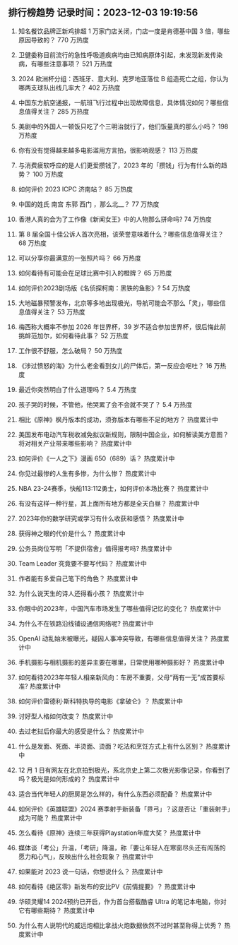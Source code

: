 
## 排行榜趋势 记录时间：2023-12-03 19:19:56
  
  1. 知名餐饮品牌正新鸡排超 1 万家门店关闭，门店一度是肯德基中国 3 倍，哪些原因导致的？ 770 万热度
    
  2. 卫健委称目前流行的急性呼吸道疾病均由已知病原体引起，未发现新发传染病，有哪些注意事项？ 521 万热度
    
  3. 2024 欧洲杯分组：西班牙、意大利、克罗地亚落位 B 组造死亡之组，你认为哪两支球队出线几率大？ 402 万热度
    
  4. 中国东方航空通报，一航班飞行过程中出现故障信息，具体情况如何？哪些信息值得关注？ 285 万热度
    
  5. 美剧中的外国人一顿饭只吃了个三明治就行了，他们饭量真的那么小吗？ 198 万热度
    
  6. 你有没有觉得越来越多电影滥用方言拍，很影响观感？ 113 万热度
    
  7. 与消费疲软呼应的是人们更爱攒钱了，2023 年的「攒钱」行为有什么新的趋势？ 100 万热度
    
  8. 如何评价 2023 ICPC 济南站？ 85 万热度
    
  9. 中国的姓氏 南宫 东郭 西门 ，那么北__？ 77 万热度
    
  10. 香港人真的会为了工作像《新闻女王》中的人物那么拼命吗? 74 万热度
    
  11. 第 8 届全国十佳公诉人首次亮相，该荣誉意味着什么？哪些信息值得关注？ 68 万热度
    
  12. 可以分享你最满意的一张照片吗？ 66 万热度
    
  13. 如何看待有可能会在足球比赛中引入的橙牌？ 65 万热度
    
  14. 如何评价2023剧场版《名侦探柯南：黑铁的鱼影》? 54 万热度
    
  15. 大地磁暴预警发布，北京等多地出现极光，导航可能会不那么「灵」，哪些信息值得关注？ 53 万热度
    
  16. 梅西称大概率不参加 2026 年世界杯，39 岁不适合参加世界杯，很后悔此前挑衅范加尔，如何看待此事？ 52 万热度
    
  17. 工作很不舒服，怎么破局？ 50 万热度
    
  18. 《涉过愤怒的海》为什么老金看到女儿的尸体后，第一反应会呕吐？ 16 万热度
    
  19. 最近你突然明白了什么道理吗？ 5.4 万热度
    
  20. 孩子哭的时候，不管他，他哭累了会不会就不哭了？ 5.4 万热度
    
  21. 相比《原神》枫丹版本的成功，须弥版本有哪些不足的地方？ 热度累计中
    
  22. 美国发布电动汽车税收减免拟议新规则，限制中国企业，如何解读美方意图？将对相关产业带来哪些影响？ 热度累计中
    
  23. 如何评价《一人之下》漫画 650（689）话？ 热度累计中
    
  24. 你见过最惨的人生有多惨，为什么惨？ 热度累计中
    
  25. NBA 23-24赛季，快船113:112勇士，如何评价本场比赛？ 热度累计中
    
  26. 有没有这样一种行星，其上面所有地方都是全天白昼？ 热度累计中
    
  27. 2023年你的数学研究或学习有什么收获和感悟？ 热度累计中
    
  28. 获得神之眼的代价是什么？ 热度累计中
    
  29. 公务员岗位写明「不提供宿舍」值得报考吗? 热度累计中
    
  30. Team Leader 究竟要不要写代码？ 热度累计中
    
  31. 作者能有多爱自己笔下的角色？ 热度累计中
    
  32. 为什么说天生的诗人还得看小孩？ 热度累计中
    
  33. 你眼中的2023年，中国汽车市场发生了哪些值得记忆的变化？ 热度累计中
    
  34. 为什么不在铁路沿线铺设通信网络呢? 热度累计中
    
  35. OpenAI 动乱始末被曝光，疑因人事冲突导致，有哪些信息值得关注？ 热度累计中
    
  36. 手机摄影与相机摄影的差异主要在哪里，日常使用哪种摄影好？ 热度累计中
    
  37. 如何看待2023年年轻人相亲新风向：车房不重要，父母“两有一无”成首要标准? 热度累计中
    
  38. 如何评价雷德利·斯科特执导的电影《拿破仑》？ 热度累计中
    
  39. 讨好型人格如何改变？ 热度累计中
    
  40. 去过老挝后你最大的感受是什么？ 热度累计中
    
  41. 什么是发面、死面、半烫面、烫面？吃法和烹饪方式上有什么区别？ 热度累计中
    
  42. 12 月 1 日有网友在北京拍到极光，系北京史上第二次极光影像记录，你看到了吗？极光是如何形成的？ 热度累计中
    
  43. 适合当代年轻人的厨房是怎么样的，有什么东西必须配备？ 热度累计中
    
  44. 如何评价《英雄联盟》2024 赛季射手新装备「界弓」？这是否让「重装射手」成为可能？ 热度累计中
    
  45. 怎么看待《原神》连续三年获得Playstation年度大奖？ 热度累计中
    
  46. 媒体谈「考公」升温，「考研」降温，称「要让年轻人在寒窗尽头还有闯荡的愿力和心气」，反映出什么社会现象？ 热度累计中
    
  47. 如果能对 2023 说一句话，你想说什么？ 热度累计中
    
  48. 如何看待《绝区零》新发布的安比PV《前情提要》？ 热度累计中
    
  49. 华硕灵耀14 2024预约已开启，作为首台搭载酷睿 Ultra 的笔记本电脑，你对它有哪些期待？ 热度累计中
    
  50. 为什么有人说明代的威远炮相比拿战火炮数据依然不过时甚至称得上优秀？ 热度累计中
    